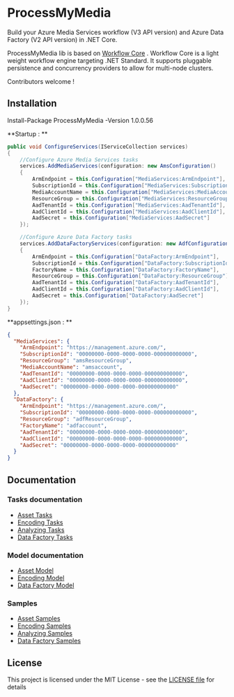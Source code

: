 # ProcessMyMedia
Build your Azure Media Services workflow (V3 API version) and Azure Data Factory (V2 API version) in .NET Core. 

ProcessMyMedia lib is based on [Workflow Core](https://github.com/danielgerlag/workflow-core) . Workflow Core is a light weight workflow engine targeting .NET Standard. It supports pluggable persistence and concurrency providers to allow for multi-node clusters. 

Contributors welcome !

## Installation

Install-Package ProcessMyMedia -Version 1.0.0.56

**Startup : **

```c#
public void ConfigureServices(IServiceCollection services)
{
	//Configure Azure Media Services tasks
	services.AddMediaServices(configuration: new AmsConfiguration()
	{
		ArmEndpoint = this.Configuration["MediaServices:ArmEndpoint"],
		SubscriptionId = this.Configuration["MediaServices:SubscriptionId"],
		MediaAccountName = this.Configuration["MediaServices:MediaAccountName"],
		ResourceGroup = this.Configuration["MediaServices:ResourceGroup"],
		AadTenantId = this.Configuration["MediaServices:AadTenantId"],
		AadClientId = this.Configuration["MediaServices:AadClientId"],
		AadSecret = this.Configuration["MediaServices:AadSecret"]
	});

	//Configure Azure Data Factory tasks
	services.AddDataFactoryServices(configuration: new AdfConfiguration()
	{
		ArmEndpoint = this.Configuration["DataFactory:ArmEndpoint"],
		SubscriptionId = this.Configuration["DataFactory:SubscriptionId"],
		FactoryName = this.Configuration["DataFactory:FactoryName"],
		ResourceGroup = this.Configuration["DataFactory:ResourceGroup"],
		AadTenantId = this.Configuration["DataFactory:AadTenantId"],
		AadClientId = this.Configuration["DataFactory:AadClientId"],
		AadSecret = this.Configuration["DataFactory:AadSecret"]
	});
}
```
**appsettings.json : **

```json
{
  "MediaServices": {
    "ArmEndpoint": "https://management.azure.com/",
    "SubscriptionId": "00000000-0000-0000-0000-000000000000",
    "ResourceGroup": "amsResourceGroup",
    "MediaAccountName": "amsaccount",
    "AadTenantId": "00000000-0000-0000-0000-000000000000",
    "AadClientId": "00000000-0000-0000-0000-000000000000",
    "AadSecret": "00000000-0000-0000-0000-000000000000"
  },
  "DataFactory": {
    "ArmEndpoint": "https://management.azure.com/",
    "SubscriptionId": "00000000-0000-0000-0000-000000000000",
    "ResourceGroup": "adfResourceGroup",
    "FactoryName": "adfaccount",
    "AadTenantId": "00000000-0000-0000-0000-000000000000",
    "AadClientId": "00000000-0000-0000-0000-000000000000",
    "AadSecret": "00000000-0000-0000-0000-000000000000"
  }
}
```

## Documentation

### Tasks documentation

* [Asset Tasks](ProcessMyMedia/Tasks/Media/Asset)
* [Encoding Tasks](ProcessMyMedia/Tasks/Media/Encoding)
* [Analyzing Tasks](ProcessMyMedia/Tasks/Media/Analyzing)
* [Data Factory Tasks](ProcessMyMedia/Tasks/Data)

### Model documentation

* [Asset Model](ProcessMyMedia/Model/Asset)
* [Encoding Model](ProcessMyMedia/Model/Encoding)
* [Data Factory Model](ProcessMyMedia/Model/Data)

### Samples

* [Asset Samples](ProcessMyMedia.Samples/Samples/Asset)
* [Encoding Samples](ProcessMyMedia.Samples/Samples/Encoding)
* [Analyzing Samples](ProcessMyMedia.Samples/Samples/Analyzing)
* [Data Factory Samples](ProcessMyMedia.Samples/Samples/Data)

## License

This project is licensed under the MIT License - see the [LICENSE file](LICENSE)  for details

